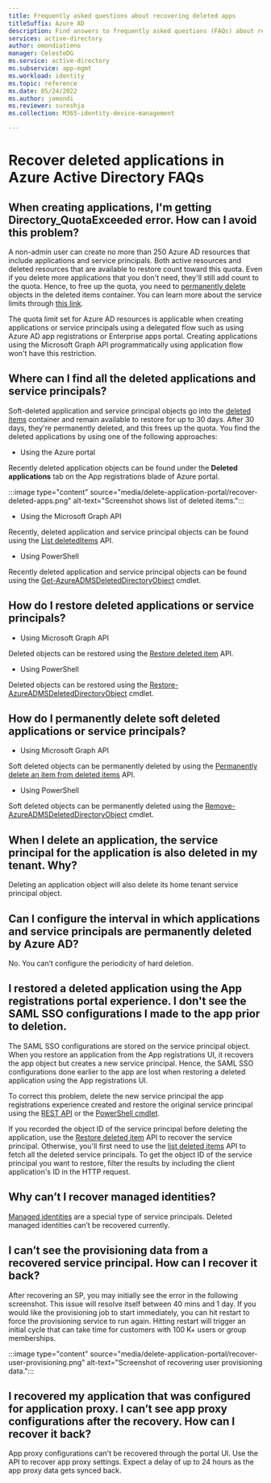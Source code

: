 ```yaml
---
title: Frequently asked questions about recovering deleted apps
titleSuffix: Azure AD
description: Find answers to frequently asked questions (FAQs) about recovering deleted apps and service principals.
services: active-directory
author: omondiatieno
manager: CelesteDG
ms.service: active-directory
ms.subservice: app-mgmt
ms.workload: identity
ms.topic: reference
ms.date: 05/24/2022
ms.author: jomondi
ms.reviewer: sureshja
ms.collection: M365-identity-device-management

---
```


# Recover deleted applications in Azure Active Directory FAQs

## When creating applications, I'm getting Directory_QuotaExceeded error. How can I avoid this problem?
A non-admin user can create no more than 250 Azure AD resources that include applications and service principals. Both active resources and deleted resources that are available to restore count toward this quota. Even if you delete more applications that you don't need, they'll still add count to the quota. Hence, to free up the quota, you need to [permanently delete](https://docs.microsoft.com/graph/api/directory-deleteditems-delete?view=graph-rest-1.0&tabs=http) objects in the deleted items container. You can learn more about the service limits through [this link](https://docs.microsoft.com/azure/azure-resource-manager/management/azure-subscription-service-limits?msclkid=6cb6cc54c68711ec93eb9539fce3cc28#active-directory-limits).

The quota limit set for Azure AD resources is applicable when creating applications or service principals using a delegated flow such as using Azure AD app registrations or Enterprise apps portal. Creating applications using the Microsoft Graph API programmatically using application flow won't have this restriction. 

## Where can I find all the deleted applications and service principals?

Soft-deleted application and service principal objects go into the [deleted items](https://docs.microsoft.com/graph/api/resources/directory) container and remain available to restore for up to 30 days. After 30 days, they're permanently deleted, and this frees up the quota. 
You find the deleted applications by using one of the following approaches:

- Using the Azure portal 
 
Recently deleted application objects can be found under the **Deleted applications** tab on the App registrations blade of Azure portal.

  :::image type="content" source="media/delete-application-portal/recover-deleted-apps.png" alt-text="Screenshot shows list of deleted items.":::
 
- Using the Microsoft Graph API

Recently, deleted application and service principal objects can be found using the [List deletedItems](https://docs.microsoft.com/graph/api/directory-deleteditems-list) API. 

- Using PowerShell

Recently deleted application and service principal objects can be found using the 
[Get-AzureADMSDeletedDirectoryObject](https://docs.microsoft.com/powershell/module/azuread/get-azureadmsdeleteddirectoryobject) cmdlet.

## How do I restore deleted applications or service principals?

- Using Microsoft Graph API

Deleted objects can be restored using the [Restore deleted item](https://docs.microsoft.com/graph/api/directory-deleteditems-restore) API. 

- Using PowerShell

Deleted objects can be restored using the [Restore-AzureADMSDeletedDirectoryObject](https://docs.microsoft.com/powershell/module/azuread/restore-azureadmsdeleteddirectoryobject) cmdlet.

## How do I permanently delete soft deleted applications or service principals?

- Using Microsoft Graph API

Soft deleted objects can be permanently deleted by using the [Permanently delete an item from deleted items](https://docs.microsoft.com/graph/api/directory-deleteditems-delete) API.

- Using PowerShell

Soft deleted objects can be permanently deleted using the [Remove-AzureADMSDeletedDirectoryObject](https://docs.microsoft.com/powershell/module/azuread/remove-azureadmsdeleteddirectoryobject) cmdlet.

## When I delete an application, the service principal for the application is also deleted in my tenant. Why?

Deleting an application object will also delete its home tenant service principal object. 

## Can I configure the interval in which applications and service principals are permanently deleted by Azure AD?

No. You can’t configure the periodicity of hard deletion.

## I restored a deleted application using the App registrations portal experience. I don't see the SAML SSO configurations I made to the app prior to deletion.

The SAML SSO configurations are stored on the service principal object. When you restore an application from the App registrations UI, it recovers the app object but creates a new service principal.  Hence, the SAML SSO configurations done earlier to the app are lost when restoring a deleted application using the App registrations UI.

To correct this problem, delete the new service principal the app registrations experience created and restore the original service principal using the [REST API](https://docs.microsoft.com/graph/api/directory-deleteditems-restore) or the [PowerShell cmdlet](https://docs.microsoft.com/powershell/module/azuread/restore-azureadmsdeleteddirectoryobject). 

If you recorded the object ID of the service principal before deleting the application, use the [Restore deleted item](https://docs.microsoft.com/graph/api/directory-deleteditems-restore) API to recover the service principal. Otherwise, you'll first need to use the [list deleted items](https://docs.microsoft.com/graph/api/directory-deleteditems-list) API to fetch all the deleted service principals. To get the object ID of the service principal you want to restore, filter the results by including the client application's ID in the HTTP request. 

## Why can’t I recover managed identities?

[Managed identities](https://docs.microsoft.com/azure/active-directory/managed-identities-azure-resources/overview?msclkid=5447238ec68411ec8d4f2a5b007a64fb) are a special type of service principals. Deleted managed identities can’t be recovered currently. 

## I can’t see the provisioning data from a recovered service principal. How can I recover it back?

After recovering an SP, you may initially see the error in the following screenshot. This issue will resolve itself between 40 mins and 1 day. If you would like the provisioning job to start immediately, you can hit restart to force the provisioning service to run again. Hitting restart will trigger an initial cycle that can take time for customers with 100 K+ users or group memberships. 
 
:::image type="content" source="media/delete-application-portal/recover-user-provisioning.png" alt-text="Screenshot of recovering user provisioning data.":::

## I recovered my application that was configured for application proxy. I can’t see app proxy configurations after the recovery. How can I recover it back?

App proxy configurations can't be recovered through the portal UI. Use the API to recover app proxy settings. Expect a delay of up to 24 hours as the app proxy data gets synced back.
